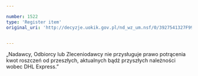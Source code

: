 ```yaml
---

number: 1522
type: 'Register item'
original_uri: 'http://decyzje.uokik.gov.pl/nd_wz_um.nsf/0/3927541327F99EA0C125750F0032B849?OpenDocument'


---
```


„Nadawcy, Odbiorcy lub Zleceniodawcy nie przysługuje prawo potrącenia kwot roszczeń od przeszłych, aktualnych bądź przyszłych należności wobec DHL Express.”
